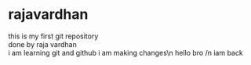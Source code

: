 # rajavardhan
this is my first git repository
<br>
done by raja vardhan<br>
i am learning git and github
i am making changes\n
hello bro /n
iam back
